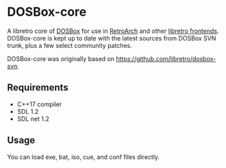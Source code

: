 # DOSBox-core

A libretro core of [DOSBox](https://www.dosbox.com) for use in
[RetroArch](https://www.retroarch.com) and other
[libretro frontends](https://www.libretro.com/index.php/powered-by-libretro).
DOSBox-core is kept up to date with the latest sources from DOSBox SVN trunk,
plus a few select community patches.

DOSBox-core was originally based on https://github.com/libretro/dosbox-svn.

## Requirements

- C++17 compiler
- SDL 1.2
- SDL net 1.2

## Usage

You can load exe, bat, iso, cue, and conf files directly.
